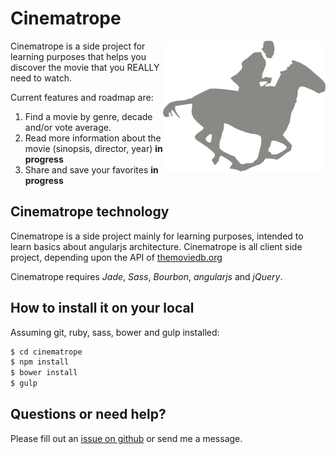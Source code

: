 # Cinematrope

<img src="https://raw.githubusercontent.com/Xaviju/cinematrope/master/design/cinematrope-logo.png" alt="Cinematrope logo" title="Cinematrope" align="right" />

Cinematrope is a side project for learning purposes that helps you discover the movie that you REALLY need to watch.

Current features and roadmap are:

1. Find a movie by genre, decade and/or vote average.
2. Read more information about the movie (sinopsis, director, year) **in progress**
3. Share and save your favorites **in progress**

## Cinematrope technology

Cinematrope is a side project mainly for learning purposes, intended to learn basics about angularjs architecture.
Cinematrope is all client side project, depending upon the API of [themoviedb.org](https://www.themoviedb.org)

Cinematrope requires *Jade*, *Sass*, *Bourbon*, *angularjs* and *jQuery*.

## How to install it on your local

Assuming git, ruby, sass, bower and gulp installed:

```bash
$ cd cinematrope
$ npm install
$ bower install
$ gulp
```

## Questions or need help?

Please fill out an [issue on github](https://github.com/Xaviju/cinematrope/issues) or send me a message.
